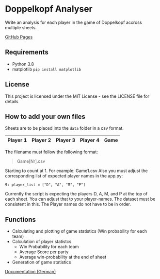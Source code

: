 # Doppelkopf Analyser
Write an analysis for each player in the game of Doppelkopf accross multiple sheets.

[GitHub Pages](http://DapfiDuck.github.io/Doppelkopf_Analyser)

## Requirements
- Python 3.8
- matplotlib ```pip install matplotlib```

## License
This project is licensed under the MIT License - see the LICENSE file for details

## How to add your own files
 Sheets are to be placed into the ``data`` folder in a csv format.

 |Player 1|Player 2|Player 3|Player 4|Game|
 |--------|--------|--------|--------|----|

 The filename must follow the following format:
 > Game[Nr].csv

Starting to count at 1. For example: Game1.csv
Also you must adjust the corresponding list of expected player names in the app.py:

```
9: player_list = ["D", "A", "M", "P"]
```

Currently the script is expecting the players D, A, M, and P at the top of each sheet. You can adjust that to your player-names. The dataset must be consistent in this.
The Player names do not have to be in order.

## Functions
- Calculating and plotting of game statistics (Win probability for each team)
- Calculation of player statistcs
  - Win Probability for each team
  - Average Score per party
  - Average win-probability at the end of sheet
- Generation of game statistics

[Documentation (German)](./documentation/Klausurersatzleistung.html)
